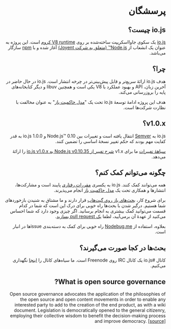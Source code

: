 <div dir="rtl" lang="fa">

# پرسشگان

## io.js چیست؟

[io.js](https://github.com/nodejs/io.js) یک سکوی جاوااسکریپت ساخته‌شده بر روی [V8 runtime کروم](http://code.google.com/p/v8/) است. این پروژه به عنوان یک انشعاب از [Node.js™ (متعلق به شرکت Joyent)](https://nodejs.ir/) آغاز شده و با [npm](https://www.npmjs.com/) سازگار می‌باشد.

## چرا؟

هدف io.js ارائهٔ سریع‌تر و قابل پیش‌بینی‌تر در چرخه انتشار است. io.js در حال حاضر در آخرین زبان، API و بهبود عملکرد با V8 یکی است و همچنین libuv و دیگر کتابخانه‌های پایه را بروزرسانی می‌کند.

هدف این پروژه ادامهٔ توسعهٔ io.js تحت یک "[مدل حاکمیت باز](https://github.com/nodejs/io.js/blob/master/GOVERNANCE.md#readme)" به عنوان مخالفت با نظارت شرکت‌ها است.

## v1.0.x؟

io.js به [Semver](http://semver.org/) انتقال یافته است و تغییرات بین  Node.js™ 0.10 و io.js 1.0.0 به قدر کفایت مهم بودند که حکم تغییر نسخهٔ اساسی را تضمین کنند.

[سیاههٔ تغییرات](https://github.com/nodejs/io.js/blob/v1.x/CHANGELOG.md) ما برای v1.x [شرح تغییر از Node.js v0.10.35 به io.js v1.0.x](https://github.com/nodejs/io.js/blob/v1.x/CHANGELOG.md#summary-of-changes-from-nodejs-v01035-to-iojs-v100) را ارائهٔ می‌دهد.

## چگونه می‌توانم کمک کنم؟

همه می‌توانند کمک کنند. io.js به یکسری [مقررات رفتاری](https://github.com/nodejs/io.js/blob/master/CONTRIBUTING.md#code-of-conduct) پایبند است و مشارکت‌ها، انتشارها و همکاری تحت یک  [مدل حاکمیت باز](https://github.com/nodejs/io.js/blob/master/GOVERNANCE.md#readme) انجام می‌پذیرند.

برای شروع کار، [بحث‌های باز روی گیت‌هاب](https://github.com/nodejs/io.js/issues) قرار دارند و  ما مشتاق به شنیدن بازخوردهای شما هستیم.
درگیر شدن با بحث‌ها راه خوبی برای درک این است که شما در کدام قسمت می‌توانید کمک بیشتری به انجام برسانید. اگر چیزی وجود دارد که شما احساس می‌کنید از عهدهٔ آن برمی‌آیید، لطفا [یک pull request بسازید](https://github.com/nodejs/io.js/blob/master/CONTRIBUTING.md#code-contributions).

بعلاوه، استفاده از [Nodebug.me](http://nodebug.me/) راه خوبی برای کمک به دسته‌بندی issue‌ها در انبار است.

## بحث‌ها در کجا صورت می‌گیرند؟

کانال #io.js یک کانال IRC روی Freenode است. ما سیاه‌های کانال را [اینجا](http://logs.libuv.org/io.js/latest) نگهداری می‌کنیم.

## What is open source governance?

Open source governance advocates the application of the philosophies of the open source and open content movements in order to enable any interested party to add to the creation of the end product, as with a wiki document. Legislation is democratically opened to the general citizenry, employing their collective wisdom to benefit the decision-making process and improve democracy. [[source]](https://en.wikipedia.org/wiki/Open-source_governance)
